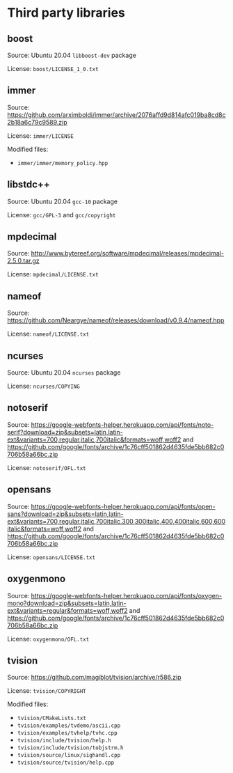 # Third party libraries

## boost
Source: Ubuntu 20.04 `libboost-dev` package

License: `boost/LICENSE_1_0.txt`

## immer
Source: https://github.com/arximboldi/immer/archive/2076affd9d814afc019ba8cd8c2b18a6c79c9589.zip

License: `immer/LICENSE`

Modified files:
- `immer/immer/memory_policy.hpp`

## libstdc++
Source: Ubuntu 20.04 `gcc-10` package

License: `gcc/GPL-3` and `gcc/copyright`

## mpdecimal
Source: http://www.bytereef.org/software/mpdecimal/releases/mpdecimal-2.5.0.tar.gz

License: `mpdecimal/LICENSE.txt`

## nameof
Source: https://github.com/Neargye/nameof/releases/download/v0.9.4/nameof.hpp

License: `nameof/LICENSE.txt`

## ncurses
Source: Ubuntu 20.04 `ncurses` package

License: `ncurses/COPYING`

## notoserif
Source: https://google-webfonts-helper.herokuapp.com/api/fonts/noto-serif?download=zip&subsets=latin,latin-ext&variants=700,regular,italic,700italic&formats=woff,woff2 and https://github.com/google/fonts/archive/1c76cff501862d4635fde5bb682c0706b58a66bc.zip

License: `notoserif/OFL.txt`

## opensans
Source: https://google-webfonts-helper.herokuapp.com/api/fonts/open-sans?download=zip&subsets=latin,latin-ext&variants=700,regular,italic,700italic,300,300italic,400,400italic,600,600italic&formats=woff,woff2 and https://github.com/google/fonts/archive/1c76cff501862d4635fde5bb682c0706b58a66bc.zip

License: `opensans/LICENSE.txt`

## oxygenmono
Source: https://google-webfonts-helper.herokuapp.com/api/fonts/oxygen-mono?download=zip&subsets=latin,latin-ext&variants=regular&formats=woff,woff2 and https://github.com/google/fonts/archive/1c76cff501862d4635fde5bb682c0706b58a66bc.zip

License: `oxygenmono/OFL.txt`

## tvision
Source: https://github.com/magiblot/tvision/archive/r586.zip

License: `tvision/COPYRIGHT`

Modified files:
- `tvision/CMakeLists.txt`
- `tvision/examples/tvdemo/ascii.cpp`
- `tvision/examples/tvhelp/tvhc.cpp`
- `tvision/include/tvision/help.h`
- `tvision/include/tvision/tobjstrm.h`
- `tvision/source/linux/sighandl.cpp`
- `tvision/source/tvision/help.cpp`
